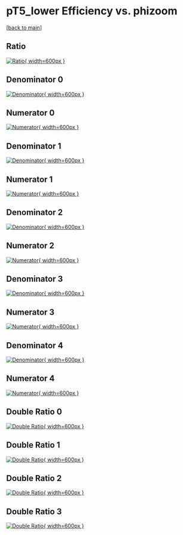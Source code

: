 # pT5_lower Efficiency vs. phizoom

[[back to main](./)]



## Ratio

[![Ratio](../mtv/var/pT5_lower_base_0_0_eff_phizoom.png){ width=600px }](../mtv/var/pT5_lower_base_0_0_eff_phizoom.pdf)

## Denominator 0

[![Denominator](../mtv/den/pT5_lower_base_0_0_eff_phizoom_den0.png){ width=600px }](../mtv/den/pT5_lower_base_0_0_eff_phizoom_den0.pdf)

## Numerator 0

[![Numerator](../mtv/num/pT5_lower_base_0_0_eff_phizoom_num0.png){ width=600px }](../mtv/num/pT5_lower_base_0_0_eff_phizoom_num0.pdf)

## Denominator 1

[![Denominator](../mtv/den/pT5_lower_base_0_0_eff_phizoom_den1.png){ width=600px }](../mtv/den/pT5_lower_base_0_0_eff_phizoom_den1.pdf)

## Numerator 1

[![Numerator](../mtv/num/pT5_lower_base_0_0_eff_phizoom_num1.png){ width=600px }](../mtv/num/pT5_lower_base_0_0_eff_phizoom_num1.pdf)

## Denominator 2

[![Denominator](../mtv/den/pT5_lower_base_0_0_eff_phizoom_den2.png){ width=600px }](../mtv/den/pT5_lower_base_0_0_eff_phizoom_den2.pdf)

## Numerator 2

[![Numerator](../mtv/num/pT5_lower_base_0_0_eff_phizoom_num2.png){ width=600px }](../mtv/num/pT5_lower_base_0_0_eff_phizoom_num2.pdf)

## Denominator 3

[![Denominator](../mtv/den/pT5_lower_base_0_0_eff_phizoom_den3.png){ width=600px }](../mtv/den/pT5_lower_base_0_0_eff_phizoom_den3.pdf)

## Numerator 3

[![Numerator](../mtv/num/pT5_lower_base_0_0_eff_phizoom_num3.png){ width=600px }](../mtv/num/pT5_lower_base_0_0_eff_phizoom_num3.pdf)

## Denominator 4

[![Denominator](../mtv/den/pT5_lower_base_0_0_eff_phizoom_den4.png){ width=600px }](../mtv/den/pT5_lower_base_0_0_eff_phizoom_den4.pdf)

## Numerator 4

[![Numerator](../mtv/num/pT5_lower_base_0_0_eff_phizoom_num4.png){ width=600px }](../mtv/num/pT5_lower_base_0_0_eff_phizoom_num4.pdf)

## Double Ratio 0

[![Double Ratio](../mtv/ratio/pT5_lower_base_0_0_eff_phizoom_ratio0.png){ width=600px }](../mtv/ratio/pT5_lower_base_0_0_eff_phizoom_ratio0.pdf)

## Double Ratio 1

[![Double Ratio](../mtv/ratio/pT5_lower_base_0_0_eff_phizoom_ratio1.png){ width=600px }](../mtv/ratio/pT5_lower_base_0_0_eff_phizoom_ratio1.pdf)

## Double Ratio 2

[![Double Ratio](../mtv/ratio/pT5_lower_base_0_0_eff_phizoom_ratio2.png){ width=600px }](../mtv/ratio/pT5_lower_base_0_0_eff_phizoom_ratio2.pdf)

## Double Ratio 3

[![Double Ratio](../mtv/ratio/pT5_lower_base_0_0_eff_phizoom_ratio3.png){ width=600px }](../mtv/ratio/pT5_lower_base_0_0_eff_phizoom_ratio3.pdf)

